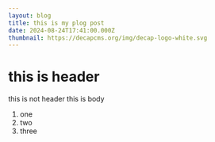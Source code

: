 ```yaml
---
layout: blog
title: this is my plog post
date: 2024-08-24T17:41:00.000Z
thumbnail: https://decapcms.org/img/decap-logo-white.svg
---
```

# this is header

this is not header this is body 

1. one
2. two
3. three
